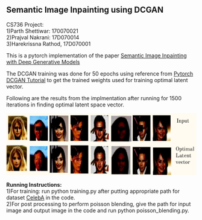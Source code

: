 ## Semantic Image Inpainting using DCGAN
CS736 Project:  
1)Parth Shettiwar: 170070021  
2)Prajval Nakrani: 17D070014  
3)Harekrissna Rathod, 17D070001  

This is a pytorch implementation of the paper [Semantic Image Inpainting with Deep Generative Models](https://arxiv.org/abs/1607.07539)    

The DCGAN training was done for 50 epochs using reference from [Pytorch DCGAN Tutorial](https://pytorch.org/tutorials/beginner/dcgan_faces_tutorial.html) to get the trained weights used for training optimal latent vector.  

Following are the results from the implmentation after running for 1500 iterations in finding optimal latent space vector.  

![Results](Results/result.png)  
  
**Running Instructions:**  
1)For training: run python training.py after putting appropriate path for dataset [CelebA](https://www.kaggle.com/jessicali9530/celeba-dataset)
in the code.  
2)For post processing to perform poisson blending, give the path for input image and output image in the code and run python poisson_blending.py.  
